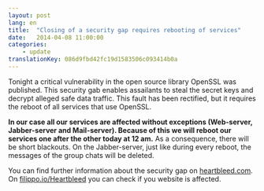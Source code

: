 ```yaml
---
layout: post
lang: en
title:  "Closing of a security gap requires rebooting of services"
date:   2014-04-08 11:00:00
categories:
    - update
translationKey: 086d9fbd42fc19d1583506c093414b0a
---
```


Tonight a critical vulnerability in the open source library OpenSSL was published. This security gab enables assailants to steal the secret keys and decrypt alleged safe data traffic. This fault has been rectified, but it requires the reboot of all services that use OpenSSL.

**In our case all our services are affected without exceptions (Web-server, Jabber-server and Mail-server). Because of this we will reboot our services one after the other today at 12 am.** As a consequence, there will be short blackouts. On the Jabber-server, just like during every reboot, the messages of the group chats will be deleted.

You can find further information about the security gap on [heartbleed.com](https://heartbleed.com). On [filippo.io/Heartbleed](http://filippo.io/Heartbleed/) you can check if you website is affected.
